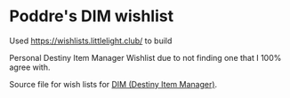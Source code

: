 # Poddre's DIM wishlist
Used https://wishlists.littlelight.club/ to build

Personal Destiny Item Manager Wishlist due to not finding one that I 100% agree with.

Source file for wish lists for [DIM (Destiny Item Manager)](https://github.com/DestinyItemManager).
